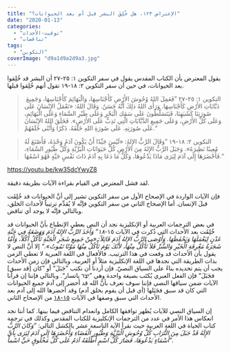 ```yaml
---
title: "الإعتراض ١٢٣، هل خُلِقَ البشر قبل أم بعد الحيوانات؟"
date: "2020-01-13"
categories: 
  - "توقيت-الأحداث"
  - "تناقضات"
tags: 
  - "التكوين"
coverImage: "d9a1d9a2d9a3.jpg"
---
```


يقول المعترض بأن الكتاب المقدس يقول في سفر التكوين ١: ٢٥-٢٧ أن البشر قد خُلِقوا بعد الحيوانات، في حين أن سفر التكوين ٢: ١٨-١٩ تقول أنهم خُلِقوا قبلها.

>  التكوين ١: ٢٥-٢٧ ”فَعَمِلَ اللهُ وُحُوشَ الأَرْضِ كَأَجْنَاسِهَا، وَالْبَهَائِمَ كَأَجْنَاسِهَا، وَجَمِيعَ دَبَّابَاتِ الأَرْضِ كَأَجْنَاسِهَا. وَرَأَى اللهُ ذلِكَ أَنَّهُ حَسَنٌ. وَقَالَ اللهُ: «نَعْمَلُ الإِنْسَانَ عَلَى صُورَتِنَا كَشَبَهِنَا، فَيَتَسَلَّطُونَ عَلَى سَمَكِ الْبَحْرِ وَعَلَى طَيْرِ السَّمَاءِ وَعَلَى الْبَهَائِمِ، وَعَلَى كُلِّ الأَرْضِ، وَعَلَى جَمِيعِ الدَّبَّابَاتِ الَّتِي تَدِبُّ عَلَى الأَرْضِ». فَخَلَقَ اللهُ الإِنْسَانَ عَلَى صُورَتِهِ. عَلَى صُورَةِ اللهِ خَلَقَهُ. ذَكَرًا وَأُنْثَى خَلَقَهُمْ.“

> التكوين ٢: ١٨-١٩ ”وَقَالَ الرَّبُّ الإِلهُ: «لَيْسَ جَيِّدًا أَنْ يَكُونَ آدَمُ وَحْدَهُ، فَأَصْنَعَ لَهُ مُعِينًا نَظِيرَهُ». وَجَبَلَ الرَّبُّ الإِلهُ مِنَ الأَرْضِ كُلَّ حَيَوَانَاتِ الْبَرِّيَّةِ وَكُلَّ طُيُورِ السَّمَاءِ، فَأَحْضَرَهَا إِلَى آدَمَ لِيَرَى مَاذَا يَدْعُوهَا، وَكُلُّ مَا دَعَا بِهِ آدَمُ ذَاتَ نَفْسٍ حَيَّةٍ فَهُوَ اسْمُهَا.“

https://youtu.be/kw35dcYwyZ8

لقد فشل المعترض في القيام بقراءة الآيات بطريقة دقيقة.

فإن الآيات الواردة في الإصحاح الأول من سفر التكوين تشير إلى أنَّ الحيوانات قد خُلِقَت قبلَ الإنسان. أما الإصحاح الثاني من سفر التكوين فإنَّه لا يُقدِّم ترتيباً لأحداث الخلق، وبالتالي فإنَّه لا يوجد أي تناقض.

في بعض الترجمات العربية أو الإنكليزية نجد أن النص يعطي الإنطباع بأنَّ الحيوانات قد خُلِقَت بعد الأحداث التي ذُكرت في الآيات ١٥-_١٨” وَأَخَذَ الرَّبُّ الإِلهُ آدَمَ وَوَضَعَهُ فِي جَنَّةِ عَدْنٍ لِيَعْمَلَهَا وَيَحْفَظَهَا. وَأَوْصَى الرَّبُّ الإِلهُ آدَمَ قَائِلاً: «مِنْ جَمِيعِ شَجَرِ الْجَنَّةِ تَأْكُلُ أَكْلاً، وَأَمَّا شَجَرَةُ مَعْرِفَةِ الْخَيْرِ وَالشَّرِّ فَلاَ تَأْكُلْ مِنْهَا، لأَنَّكَ يَوْمَ تَأْكُلُ مِنْهَا مَوْتًا تَمُوتُ».“_ إلا أنَّ النص لا يقول بأن الأحداث قد وقعت في هذا الترتيب. فالأفعال في اللغة العبرية لا تعطي الزمن بذات الطريقة التي نجدها في اللغة الإنكليزية مثلاً أو العربية، وبالتالي فإن زمن الأحداث يجب أن يتم تحديده بناءً على السياق النصيّ. فإن أردنا أن نكتب ”جَبَلَ“ أو ”كان \[قد سبق\] فجَبَلَ“ فإن الفعل العبري يُكتَب بصيغة واحدة وهي ”יִּצֶר ياتسار“. وبالتالي فإننا إن قرأنا الآيات ضمن سياقها النصي فإننا سوف نعرف بأنَّ الله قد أحضر إلى آدمَ جميع الحيوانات التي كان قد سبق فجَبَلها (أي قبل أن يقوم بخلق آدم) وقد أحضرها الله إلى آدم بعد الأحداث التي سبق وصفها في الآيات [١٥-١٨](https://biblia.com/books/ar-vandyke/Ge2.15-18) من الإصحاح الثاني.

إن السياق النصي للآيات يُظهر توافقها الكامل وانعدام التناقض فيما بينها. كما أننا نجد انعكاس هذا الأمر في عدد من الترجمات الإنكليزية للكتاب المقدس وكذلك في ترجمة كتاب الحياة في اللغة العربية حيث نقرأ الآية التاسعة عشر بالكشل التالي: _”وَكَانَ الرَّبُّ الإِلَهُ قَدْ جَبَلَ مِنَ التُّرَابِ كُلَّ وُحُوشِ الْبَرِّيَّةِ وَطُيُورِ الْفَضَاءِ وَأَحْضَرَهَا إِلَى آدَمَ لِيَرَى بِأَيِّ أَسْمَاءٍ يَدْعُوهَا، فَصَارَ كُلُّ اسْمٍ أَطْلَقَهُ آدَمُ عَلَى كُلِّ مَخْلُوقٍ حَيٍّ اسْماً“._
